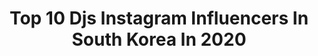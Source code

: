 ---
title: Top 10 Djs Instagram Influencers In South Korea In 2020
description: >-
  Find top djs Instagram influencers in South Korea in 2020. Most popular hashtags: #dance #backnforth #choreography #withalien.
platform: Instagram
profiles:
  - username: "boobagraphy"
    fullname: >-
      Booba
    location: "South Korea"
    followers: 39570
    engagement: 110
    commentsToLikes: 0.006613
    id: ck136j5m66qwe0i19qj961dn7
    verified: false
    hashtags: "#bnf, #soapseoul, #groovl1n, #djson"
  - username: "drop_go_"
    fullname: >-
      Drop Crossover
    location: "South Korea"
    followers: 8979
    engagement: 566
    commentsToLikes: 0.021964
    id: ck5qco7cvrjfn0i117wy1jmhi
    verified: false
    hashtags: "#drawoftoday, #dilladay, #goldenera, #ycc"
  - username: "__taesung"
    fullname: >-
      Շꪖꫀડꪊꪀᧁ _ Dancer / 태성
    location: "South Korea"
    followers: 6655
    engagement: 872
    commentsToLikes: 0.054733
    id: ck5hrr1uivbw50i11gsby492z
    verified: false
    hashtags: "#atjazz, #gpd, #justdance, #dance"
  - username: "slowrabbit_no1"
    fullname: >-
      Slow Rabbit
    location: "South Korea"
    followers: 261844
    engagement: 1738
    commentsToLikes: 0.008849
    id: ck6tnx2xxav8v0j71h0kcwpj4
    verified: false
    hashtags: "#bts, #8eight, #thesauce, #djswivel"
  - username: "red3f"
    fullname: >-
      REDEF
    location: "South Korea"
    followers: 2719
    engagement: 942
    commentsToLikes: 0.046239
    id: ck14jsv54m0en0i19pozk4x7e
    verified: false
    hashtags: "#club, #redbull3style, #skratcher, #vinniedelnegro"
  - username: "luna.hyun"
    fullname: >-
      Luna hyun 🌙
    location: "South Korea"
    followers: 41351
    engagement: 1609
    commentsToLikes: 0.008353
    id: ck135frwe177z0i19ltwnpvdh
    verified: false
    hashtags: "#workshop, #grant, #onf, #monstercat"
  - username: "doyxxnkim"
    fullname: >-
      Dewy | Doyeon Kim
    location: "South Korea"
    followers: 38403
    engagement: 104
    commentsToLikes: 0.011452
    id: ck5hk4uyphsin0i11a67bpcae
    verified: false
    hashtags: "#houseparty, #laperlakorea, #birthdayparty, #lolaharo"
  - username: "nakedbibi"
    fullname: >-
      비비
    location: "South Korea"
    followers: 88374
    engagement: 1171
    commentsToLikes: 0.016682
    id: ck5btjtyag3ei0i11t9ciek78
    verified: false
    hashtags: "#soapseoul, #mv, #flower, #nabi"
  - username: "masterpiece_yoonji"
    fullname: >-
      YOON JI
    location: "South Korea"
    followers: 21576
    engagement: 1300
    commentsToLikes: 0.021389
    id: ck134ljf8x0nn0i19s8dvvpcp
    verified: false
    hashtags: "#fiesta, #challenge, #daejeon, #waackingchoreo"
  - username: "uglyduck062"
    fullname: >-
      Ugly Duck 주경
    location: "South Korea"
    followers: 134756
    engagement: 117
    commentsToLikes: 0.011649
    id: ck14jsxwrm0se0i195s4o753e
    verified: true
    hashtags: "#nervousbreakdown, #sumin, #people, #ocn"
---